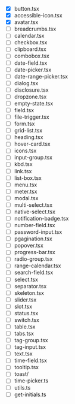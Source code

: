 - [x] button.tsx
- [x] accessible-icon.tsx
- [x] avatar.tsx
- [ ] breadcrumbs.tsx
- [ ] calendar.tsx
- [ ] checkbox.tsx
- [ ] clipboard.tsx
- [ ] combobox.tsx
- [ ] date-field.tsx
- [ ] date-picker.tsx
- [ ] date-range-picker.tsx
- [ ] dialog.tsx
- [ ] disclosure.tsx
- [ ] dropzone.tsx
- [ ] empty-state.tsx
- [ ] field.tsx
- [ ] file-trigger.tsx
- [ ] form.tsx
- [ ] grid-list.tsx
- [ ] heading.tsx
- [ ] hover-card.tsx
- [ ] icons.tsx
- [ ] input-group.tsx
- [ ] kbd.tsx
- [ ] link.tsx
- [ ] list-box.tsx
- [ ] menu.tsx
- [ ] meter.tsx
- [ ] modal.tsx
- [ ] multi-select.tsx
- [ ] native-select.tsx
- [ ] notification-badge.tsx
- [ ] number-field.tsx
- [ ] password-input.tsx
- [ ] pgagination.tsx
- [ ] popover.tsx
- [ ] progress-bar.tsx
- [ ] radio-group.tsx
- [ ] range-calendar.tsx
- [ ] search-field.tsx
- [ ] select.tsx
- [ ] separator.tsx
- [ ] skeleton.tsx
- [ ] slider.tsx
- [ ] slot.tsx
- [ ] status.tsx
- [ ] switch.tsx
- [ ] table.tsx
- [ ] tabs.tsx
- [ ] tag-group.tsx
- [ ] tag-input.tsx
- [ ] text.tsx
- [ ] time-field.tsx
- [ ] tooltip.tsx
- [ ] toast/
- [ ] time-picker.ts
- [ ] utils.ts
- [ ] get-initials.ts
